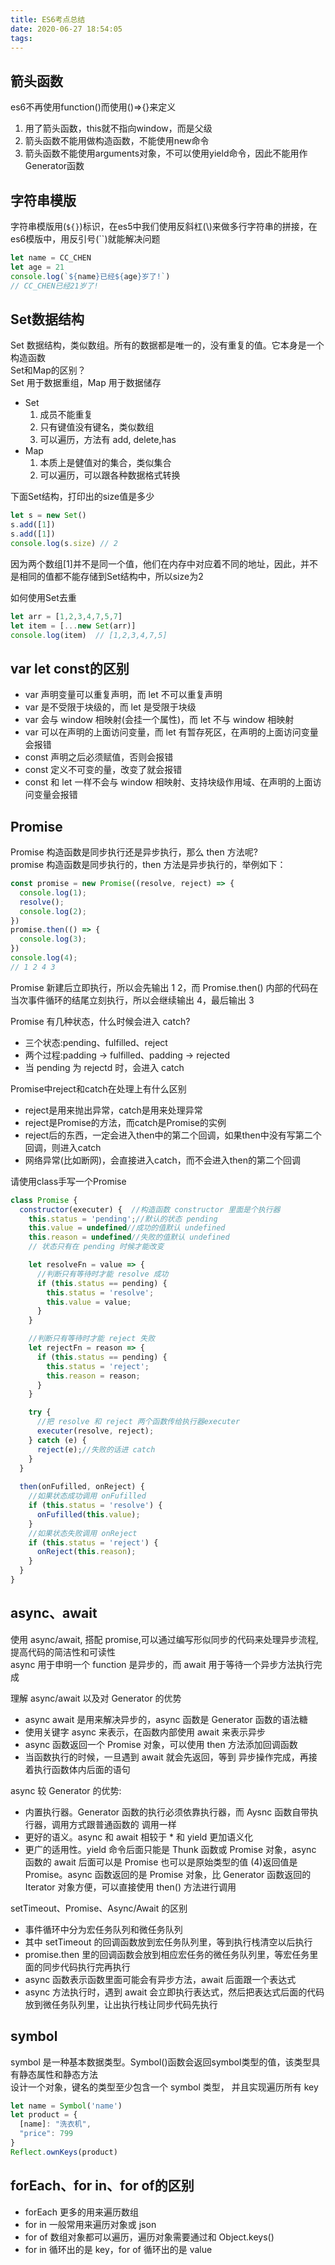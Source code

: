 ```yaml
---
title: ES6考点总结
date: 2020-06-27 18:54:05
tags:
---
```


## 箭头函数  
es6不再使用function()而使用()=>{}来定义  
  1. 用了箭头函数，this就不指向window，而是父级  
  2. 箭头函数不能用做构造函数，不能使用new命令  
  3. 箭头函数不能使用arguments对象，不可以使用yield命令，因此不能用作Generator函数

## 字符串模版  
字符串模版用(`${}`)标识，在es5中我们使用反斜杠(\\)来做多行字符串的拼接，在es6模版中，用反引号(``)就能解决问题
```js
let name = CC_CHEN
let age = 21
console.log(`${name}已经${age}岁了!`)
// CC_CHEN已经21岁了!
```

## Set数据结构
Set 数据结构，类似数组。所有的数据都是唯一的，没有重复的值。它本身是一个构造函数  
Set和Map的区别？  
Set 用于数据重组，Map 用于数据储存  
- Set 
  1. 成员不能重复 
  2. 只有键值没有键名，类似数组 
  3. 可以遍历，方法有 add, delete,has
- Map 
  1. 本质上是健值对的集合，类似集合 
  2. 可以遍历，可以跟各种数据格式转换  

下面Set结构，打印出的size值是多少
```js
let s = new Set()
s.add([1])
s.add([1])
console.log(s.size) // 2
```
因为两个数组[1]并不是同一个值，他们在内存中对应着不同的地址，因此，并不是相同的值都不能存储到Set结构中，所以size为2   

如何使用Set去重   
```js
let arr = [1,2,3,4,7,5,7]
let item = [...new Set(arr)]
console.log(item)  // [1,2,3,4,7,5]
```

## var let const的区别
- var 声明变量可以重复声明，而 let 不可以重复声明
- var 是不受限于块级的，而 let 是受限于块级
- var 会与 window 相映射(会挂一个属性)，而 let 不与 window 相映射
- var 可以在声明的上面访问变量，而 let 有暂存死区，在声明的上面访问变量会报错
- const 声明之后必须赋值，否则会报错
- const 定义不可变的量，改变了就会报错
- const 和 let 一样不会与 window 相映射、支持块级作用域、在声明的上面访问变量会报错

## Promise
Promise 构造函数是同步执行还是异步执行，那么 then 方法呢?  
promise 构造函数是同步执行的，then 方法是异步执行的，举例如下：
```js
const promise = new Promise((resolve, reject) => { 
  console.log(1);
  resolve();
  console.log(2);
})
promise.then(() => { 
  console.log(3);
})
console.log(4);
// 1 2 4 3
```
Promise 新建后立即执行，所以会先输出 1 2，而 Promise.then() 内部的代码在当次事件循环的结尾立刻执行，所以会继续输出 4，最后输出 3  

Promise 有几种状态，什么时候会进入 catch?  
- 三个状态:pending、fulfilled、reject 
- 两个过程:padding -> fulfilled、padding -> rejected 
- 当 pending 为 rejectd 时，会进入 catch

Promise中reject和catch在处理上有什么区别
- reject是用来抛出异常，catch是用来处理异常
- reject是Promise的方法，而catch是Promise的实例
- reject后的东西，一定会进入then中的第二个回调，如果then中没有写第二个回调，则进入catch
- 网络异常(比如断网)，会直接进入catch，而不会进入then的第二个回调

请使用class手写一个Promise
```js
class Promise {
  constructor(executer) {  //构造函数 constructor 里面是个执行器
    this.status = 'pending';//默认的状态 pending 
    this.value = undefined//成功的值默认 undefined 
    this.reason = undefined//失败的值默认 undefined 
    // 状态只有在 pending 时候才能改变

    let resolveFn = value => {
      //判断只有等待时才能 resolve 成功
      if (this.status == pending) {
        this.status = 'resolve';
        this.value = value;
      }
    }

    //判断只有等待时才能 reject 失败
    let rejectFn = reason => {
      if (this.status == pending) {
        this.status = 'reject';
        this.reason = reason;
      }
    }

    try {
      //把 resolve 和 reject 两个函数传给执行器executer
      executer(resolve, reject);
    } catch (e) {
      reject(e);//失败的话进 catch                 
    }
  }
  
  then(onFufilled, onReject) {
    //如果状态成功调用 onFufilled
    if (this.status = 'resolve') {
      onFufilled(this.value);
    }
    //如果状态失败调用 onReject
    if (this.status = 'reject') {
      onReject(this.reason);
    }
  }
}
```

## async、await
使用 async/await, 搭配 promise,可以通过编写形似同步的代码来处理异步流程, 提高代码的简洁性和可读性  
async 用于申明一个 function 是异步的，而 await 用于等待一个异步方法执行完成   

理解 async/await 以及对 Generator 的优势
- async await 是用来解决异步的，async 函数是  Generator 函数的语法糖
- 使用关键字 async 来表示，在函数内部使用 await 来表示异步
- async 函数返回一个 Promise 对象，可以使用 then 方法添加回调函数
- 当函数执行的时候，一旦遇到 await 就会先返回，等到 异步操作完成，再接着执行函数体内后面的语句   

async 较 Generator 的优势:
- 内置执行器。Generator 函数的执行必须依靠执行器，而 Aysnc 函数自带执行器，调用方式跟普通函数的 调用一样
- 更好的语义。async 和 await 相较于 * 和 yield 更加语义化
- 更广的适用性。yield 命令后面只能是 Thunk 函数或 Promise 对象，async 函数的 await 后面可以是 Promise 也可以是原始类型的值
(4)返回值是 Promise。async 函数返回的是 Promise 对象，比 Generator 函数返回的 Iterator 对象方便，可以直接使用 then() 方法进行调用

setTimeout、Promise、Async/Await 的区别  
- 事件循环中分为宏任务队列和微任务队列  
- 其中 setTimeout 的回调函数放到宏任务队列里，等到执行栈清空以后执行  
- promise.then 里的回调函数会放到相应宏任务的微任务队列里，等宏任务里面的同步代码执行完再执行            
- async 函数表示函数里面可能会有异步方法，await 后面跟一个表达式  
- async 方法执行时，遇到 await 会立即执行表达式，然后把表达式后面的代码放到微任务队列里，让出执行栈让同步代码先执行

## symbol
symbol 是一种基本数据类型。Symbol()函数会返回symbol类型的值，该类型具有静态属性和静态方法   
设计一个对象，键名的类型至少包含一个 symbol 类型， 并且实现遍历所有 key
```js
let name = Symbol('name')
let product = {
  [name]: "洗衣机",
  "price": 799
}
Reflect.ownKeys(product)
```

## forEach、for in、for of的区别
- forEach 更多的用来遍历数组
- for in 一般常用来遍历对象或 json
- for of 数组对象都可以遍历，遍历对象需要通过和 Object.keys()
- for in 循环出的是 key，for of 循环出的是 value
